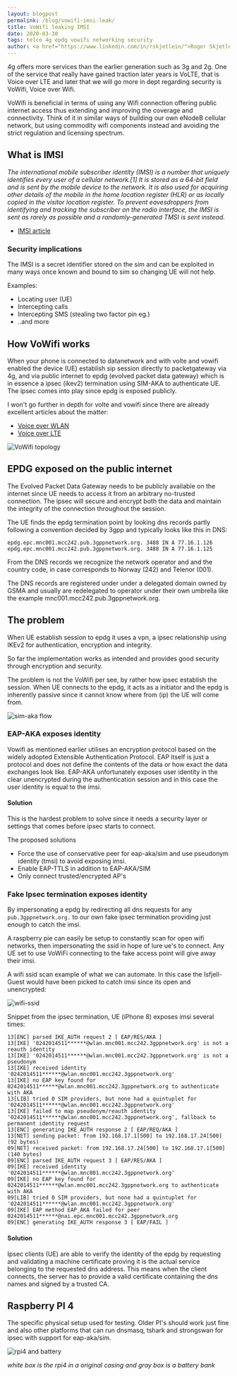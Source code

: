 ```yaml
---
layout: blogpost
permalink: /blog/vowifi-imsi-leak/
title: VoWifi leaking IMSI
date: 2020-03-30
tags: telco 4g epdg vowifi networking security
author: <a href="https://www.linkedin.com/in/rskjetlein/">Roger Skjetlein</a>
---
```


4g offers more services than the earlier generation such as 3g and 2g. One of
the service that really have gained traction later years is VoLTE, that is Voice
over LTE and later that we will go more in dept regarding security is VoWifi,
Voice over Wifi.

VoWifi is beneficial in terms of using any Wifi connection offering public
internet access thus extending and improving the coverage and connectivity.
Think of it in similar ways of building our own eNodeB cellular network, but
using commodity wifi components instead and avoiding the strict regulation and
licensing spectrum.

## What is IMSI
*The international mobile subscriber identity (IMSI) is a number that uniquely
identifies every user of a cellular network.[1] It is stored as a 64-bit field
and is sent by the mobile device to the network. It is also used for acquiring
other details of the mobile in the home location register (HLR) or as locally
copied in the visitor location register. To prevent eavesdroppers from
identifying and tracking the subscriber on the radio interface, the IMSI is sent
as rarely as possible and a randomly-generated TMSI is sent instead.*

* [IMSI article](https://en.wikipedia.org/wiki/International_mobile_subscriber_identity)

### Security implications
The IMSI is a secret identifier stored on the sim and can be exploited in many
ways once known and bound to sim so changing UE will not help.

Examples:
* Locating user (UE)
* Intercepting calls
* Intercepting SMS (stealing two factor pin eg.)
* ..and more

## How VoWifi works
When your phone is connected to datanetwork and with volte and vowifi enabled
the device (UE) establish sip session directly to packetgateway via 4g, and via
public internet to epdg (evolved packet data gateway) which is in essence a
ipsec (ikev2) termination using SIM-AKA to authenticate UE. The ipsec comes into
play since epdg is exposed publicly.

I won't go further in depth for volte and vowifi since there are already
excellent articles about the matter:
* [Voice over WLAN](https://en.wikipedia.org/wiki/Voice_over_WLAN)
* [Voice over LTE](https://en.wikipedia.org/wiki/Voice_over_LTE)

![VoWifi topology](/img/blog/vowifi-imsi-leak/vowifi.jpg)

## EPDG exposed on the public internet
The Evolved Packet Data Gateway needs to be publicly available on the internet
since UE needs to access it from an arbitrary no-trusted connection. The ipsec
will secure and encrypt both the data and maintain the integrity of the
connection throughout the session.

The UE finds the epdg termination point by looking dns records partly following
a convention decided by 3gpp and typically looks like this in DNS:

```
epdg.epc.mnc001.mcc242.pub.3gppnetwork.org. 3488 IN A 77.16.1.126
epdg.epc.mnc001.mcc242.pub.3gppnetwork.org. 3488 IN A 77.16.1.125
```

From the DNS records we recognize the network operator and and the country code,
in case corresponds to Norway (242) and Telenor (001).

The DNS records are registered under under a delegated domain owned by GSMA and
usually are redelegated to operator under their own umbrella like the example
mnc001.mcc242.pub.3gppnetwork.org.

## The problem
When UE establish session to epdg it uses a vpn, a ipsec relationship using
IKEv2 for authentication, encryption and integrity.

So far the implementation works as intended and provides good security through
encryption and security.

The problem is not the VoWifi per see, by rather how ipsec establish the
session. When UE connects to the epdg, it acts as a initiator and the epdg is
inherently passive since it cannot know where from (ip) the UE will come from.

![sim-aka flow](/img/blog/vowifi-imsi-leak/sim-aka.png)

### EAP-AKA exposes identity
Vowifi as mentioned earlier utilises an encryption protocol based on the widely
adopted Extensible Authentication Protocol. EAP itself is just a protocol and
does not define the contents of the data or how exact the data exchanges look
like. EAP-AKA unfortunately exposes user identity in the clear unencrypted during
the authentication session and in this case the user identity is equal to the
imsi.

#### Solution
This is the hardest problem to solve since it needs a security layer or settings
that comes before ipsec starts to connect.

The proposed solutions
* Force the use of conservative peer for eap-aka/sim
and use pseudonym identity (tmsi) to avoid exposing imsi.
* Enable EAP-TTLS in addition to EAP-AKA/SIM
* Only connect trusted/encrypted AP's

### Fake Ipsec termination exposes identity
By impersonating a epdg by redirecting all dns requests for any
`pub.3gppnetwork.org.` to our own fake ipsec termination providing just enough
to catch the imsi.

A raspberry pie can easily be setup to constantly scan for open wifi networks,
then impersonating the ssid in hope of lure ue's to connect. Any UE set to use
VoWiFi connecting to the fake access point will give away their imsi.

A wifi ssid scan example of what we can automate. In this case the Isfjell-Guest
would have been picked to catch imsi since its open and unencrypted:

![wifi-ssid](/img/blog/vowifi-imsi-leak/wlan-ssid.png)

Snippet from the ipsec termination, UE (iPhone 8) exposes imsi several times:
```
13[ENC] parsed IKE_AUTH request 2 [ EAP/RES/AKA ]
13[IKE] '0242014511******@wlan.mnc001.mcc242.3gppnetwork.org' is not a reauth identity
13[IKE] '0242014511******@wlan.mnc001.mcc242.3gppnetwork.org' is not a pseudonym
13[IKE] received identity '0242014511******@wlan.mnc001.mcc242.3gppnetwork.org'
13[IKE] no EAP key found for 0242014511******@wlan.mnc001.mcc242.3gppnetwork.org to authenticate with AKA
13[LIB] tried 0 SIM providers, but none had a quintuplet for '0242014511******@wlan.mnc001.mcc242.3gppnetwork.org'
13[IKE] failed to map pseudonym/reauth identity '0242014511******@wlan.mnc001.mcc242.3gppnetwork.org', fallback to permanent identity request
13[ENC] generating IKE_AUTH response 2 [ EAP/REQ/AKA ]
13[NET] sending packet: from 192.168.17.1[500] to 192.168.17.24[500] (92 bytes)
09[NET] received packet: from 192.168.17.24[500] to 192.168.17.1[500] (140 bytes)
09[ENC] parsed IKE_AUTH request 3 [ EAP/RES/AKA ]
09[IKE] received identity '0242014511******@wlan.mnc001.mcc242.3gppnetwork.org'
09[IKE] no EAP key found for 0242014511******@wlan.mnc001.mcc242.3gppnetwork.org to authenticate with AKA
09[LIB] tried 0 SIM providers, but none had a quintuplet for '0242014511******@wlan.mnc001.mcc242.3gppnetwork.org'
09[IKE] EAP method EAP_AKA failed for peer 0242014511******@nai.epc.mnc001.mcc242.3gppnetwork.org
09[ENC] generating IKE_AUTH response 3 [ EAP/FAIL ]
```

#### Solution
Ipsec clients (UE) are able to verify the identity of the epdg by requesting
and validating a machine certificate proving it is the actual service belonging
to the requested dns address. This means when the client connects, the server
has to provide a valid certificate containing the dns names and signed by a
trusted CA.

## Raspberry PI 4

The specific physical setup used for testing. Older PI's should work just fine and also
other platforms that can run dnsmasq, tshark and strongswan for ipsec with
support for eap-aka/sim.

![rpi4 and battery](/img/blog/vowifi-imsi-leak/rpi4-batt.jpg)

*white box is the rpi4 in a original casing and gray box is a battery bank*
